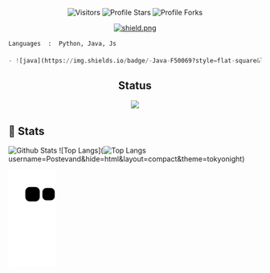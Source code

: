 <p align="center"><img src="https://gpvc.arturio.dev/Postevand" alt="Visitors"></a>
<img src="https://img.shields.io/badge/dynamic/json?&label=Total%20Stars&color=bb2527&style=flat&style=for-the-badge&query=%24.stars&url=https://api.github-star-counter.workers.dev/user/Postevand" alt="Profile Stars"></a>
<img src="https://img.shields.io/badge/dynamic/json?&label=Total%20Forks&color=bb2527&style=flat&style=for-the-badge&query=%24.forks&url=https://api.github-star-counter.workers.dev/user/Postevand" alt="Profile Forks"></a>
<p align="center"><a href="https://discord.gg/hunger-squad" target="_blank"><img src="https://discordapp.com/api/guilds/1084775398346330122/widget.png?style=shield" alt="shield.png"></a></p></p>

```python
Languages  :  Python, Java, Js 

- ![java](https://img.shields.io/badge/-Java-F50069?style=flat-square&logo=java)
```


<h2 align="center">Status</h2>

<div align="center">
  <img src="https://lanyard-profile-readme.vercel.app/api/361912266003709952?theme=dark&amp;bg=434c5e&amp;animated=true&amp;hideDiscrim=false&amp;borderRadius=30px&amp;idleMessage=Probably%20having%20a%20life..."> 
</div>

## 🚀 Stats

![Github Stats](https://github-readme-stats.vercel.app/api?username=Postevand&count_private=true&show_icons=true&include_all_commits=true&theme=tokyonight)
![Top Langs](![Top Langs](https://github-readme-stats.vercel.app/api/top-langs/?username=Rikonardo&hide=html&layout=compact&theme=tokyonight)username=Postevand&hide=html&layout=compact&theme=tokyonight)

<a href="https://discord.gg/hunger-squad" target="_blank"><img src="https://github.com/Postevand/postevand/blob/output/github-contribution-grid-snake.svg" alt="snake"></a>
